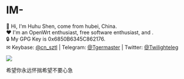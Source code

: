 # IM-
👋 Hi, I'm Huhu Shen, come from hubei, China.<br/>
❤ I'm an OpenWrt enthusiast, free software enthusiast, and .<br/>
🔒 My GPG Key is 0x6850B6345C862176.<br/>
✉ Keybase: [@cn\_sztl](https://keybase.io/cn_sztl) | Telegram: [@Tgermaster](https://t.me/Tgermaster) | Twitter: [@Twilighteleg](https://twitter.com/Twilighteleg)<br/>

<img src="https://github-readme-stats.vercel.app/api?username=1715173329&include_all_commits=true&count_private=false&bg_color=30,e96443,904e95&title_color=fff&text_color=fff">

希望你永远怀揣希望不要心急
